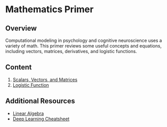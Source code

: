 # Mathematics Primer

## Overview

Computational modeling in psychology and cognitive neuroscience uses a variety of math. This primer reviews some useful concepts and equations, including vectors, matrices, derivatives, and logistic functions.

## Content

1. [Scalars, Vectors, and Matrices](notebooks/1%20Scalars,%20Vectors,%20and%20Matrices.ipynb)
2. [Logistic Function](notebooks/2%20Logistic%20Function.ipynb)


## Additional Resources

- [Linear Algebra](https://www.deeplearningbook.org/contents/linear_algebra.html)
- [Deep Learning Cheatsheet](https://stanford.edu/~shervine/teaching/cs-229/cheatsheet-deep-learning)